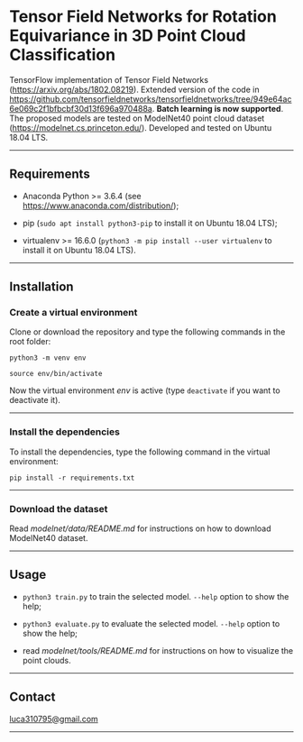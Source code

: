 # Tensor Field Networks for Rotation Equivariance in 3D Point Cloud Classification

TensorFlow implementation of Tensor Field Networks (https://arxiv.org/abs/1802.08219). Extended version of the code in https://github.com/tensorfieldnetworks/tensorfieldnetworks/tree/949e64ac6e069c2f1bfbcbf30d13f696a970488a. **Batch learning is now supported**. The proposed models are tested on ModelNet40 point cloud dataset (https://modelnet.cs.princeton.edu/). Developed and tested on Ubuntu 18.04 LTS.

---------------------------------------------------------------------------------------------------------

## Requirements

*   Anaconda Python >= 3.6.4 (see https://www.anaconda.com/distribution/);

*   pip (`sudo apt install python3-pip` to install it on Ubuntu 18.04 LTS);

*   virtualenv >= 16.6.0 (`python3 -m pip install --user virtualenv` to install it on Ubuntu 18.04 LTS).

---------------------------------------------------------------------------------------------------------

## Installation

### Create a virtual environment

Clone or download the repository and type the following commands in the root folder:

```python3 -m venv env```

```source env/bin/activate```

Now the virtual environment *env* is active (type `deactivate` if you want to deactivate it).

---------------------------------------------------------------------------------------------------------

### Install the dependencies

To install the dependencies, type the following command in the virtual environment:

```pip install -r requirements.txt```

---------------------------------------------------------------------------------------------------------

### Download the dataset

Read *modelnet/data/README.md* for instructions on how to download ModelNet40 dataset.

---------------------------------------------------------------------------------------------------------

## Usage

*   `python3 train.py` to train the selected model. `--help` option to show the help;

*   `python3 evaluate.py` to evaluate the selected model. `--help` option to show the help;

*   read *modelnet/tools/README.md* for instructions on how to visualize the point clouds.

---------------------------------------------------------------------------------------------------------

## Contact

luca310795@gmail.com

---------------------------------------------------------------------------------------------------------

